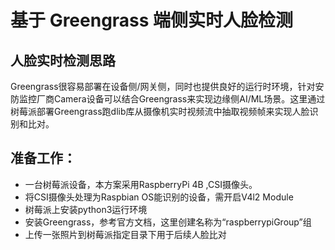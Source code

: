 # 基于 Greengrass 端侧实时人脸检测

## 人脸实时检测思路
Greengrass很容易部署在设备侧/网关侧，同时也提供良好的运行时环境，针对安防监控厂商Camera设备可以结合Greengrass来实现边缘侧AI/ML场景。这里通过树莓派部署Greengrass跑dlib库从摄像机实时视频流中抽取视频帧来实现人脸识别和比对。

## 准备工作：
- 一台树莓派设备，本方案采用RaspberryPi 4B ,CSI摄像头。
- 将CSI摄像头处理为Raspbian OS能识别的设备，需开启V4l2 Module
- 树莓派上安装python3运行环境
- 安装Greengrass，参考官方文档，这里创建名称为“raspberrypiGroup”组
- 上传一张照片到树莓派指定目录下用于后续人脸比对


